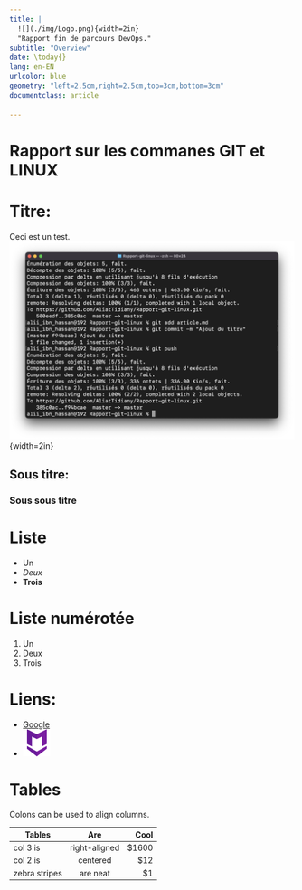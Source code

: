 ```yaml
---
title: |
  ![](./img/Logo.png){width=2in}  
  "Rapport fin de parcours DevOps."
subtitle: "Overview"
date: \today{}
lang: en-EN
urlcolor: blue
geometry: "left=2.5cm,right=2.5cm,top=3cm,bottom=3cm"
documentclass: article

---
```

# Rapport sur les commanes GIT et LINUX


# Titre:
Ceci est un test.
![](./img/capture_commande_push.png){width=2in}
## Sous titre:
### Sous sous titre

# Liste

- Un
- _Deux_
- __Trois__

# Liste numérotée

1. Un
2. Deux
3. Trois

# Liens:

- [Google](https://www.google.com)
- ![alt text](https://github.com/adam-p/markdown-here/raw/master/src/common/images/icon48.png "Logo Title Text 1")

# Tables

Colons can be used to align columns.

| Tables        | Are           | Cool  |
| ------------- |:-------------:| -----:|
| col 3 is      | right-aligned | $1600 |
| col 2 is      | centered      |   $12 |
| zebra stripes | are neat      |    $1 |









